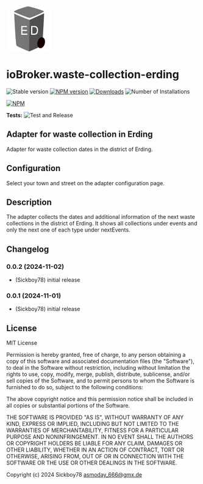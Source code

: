 ![Logo](admin/logo.png)
# ioBroker.waste-collection-erding

![Stable version](https://iobroker.live/badges/waste-collection-erding-stable.svg)
[![NPM version](https://img.shields.io/npm/v/iobroker.waste-collection-erding.svg)](https://www.npmjs.com/package/iobroker.waste-collection-erding)
[![Downloads](https://img.shields.io/npm/dm/iobroker.waste-collection-erding.svg)](https://www.npmjs.com/package/iobroker.waste-collection-erding)
![Number of Installations](https://iobroker.live/badges/waste-collection-erding-installed.svg)

[![NPM](https://nodei.co/npm/iobroker.waste-collection-erding.png?downloads=true)](https://nodei.co/npm/iobroker.waste-collection-erding/)

**Tests:** ![Test and Release](https://github.com/Author/ioBroker.waste-collection-erding/workflows/Test%20and%20Release/badge.svg)

## Adapter for waste collection in Erding

Adapter for waste collection dates in the district of Erding.

## Configuration

Select your town and street on the adapter configuration page.

## Description

The adapter collects the dates and additional information of the next waste collections in the district of Erding.
It shows all collections under events and only the next one of each type under nextEvents.

## Changelog

### 0.0.2 (2024-11-02)

* (Sickboy78) initial release

### 0.0.1 (2024-11-01)

* (Sickboy78) initial release

## License

MIT License

Permission is hereby granted, free of charge, to any person obtaining a copy
of this software and associated documentation files (the "Software"), to deal
in the Software without restriction, including without limitation the rights
to use, copy, modify, merge, publish, distribute, sublicense, and/or sell
copies of the Software, and to permit persons to whom the Software is
furnished to do so, subject to the following conditions:

The above copyright notice and this permission notice shall be included in all
copies or substantial portions of the Software.

THE SOFTWARE IS PROVIDED "AS IS", WITHOUT WARRANTY OF ANY KIND, EXPRESS OR
IMPLIED, INCLUDING BUT NOT LIMITED TO THE WARRANTIES OF MERCHANTABILITY,
FITNESS FOR A PARTICULAR PURPOSE AND NONINFRINGEMENT. IN NO EVENT SHALL THE
AUTHORS OR COPYRIGHT HOLDERS BE LIABLE FOR ANY CLAIM, DAMAGES OR OTHER
LIABILITY, WHETHER IN AN ACTION OF CONTRACT, TORT OR OTHERWISE, ARISING FROM,
OUT OF OR IN CONNECTION WITH THE SOFTWARE OR THE USE OR OTHER DEALINGS IN THE
SOFTWARE.

Copyright (c) 2024 Sickboy78 <asmoday_666@gmx.de>